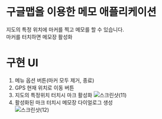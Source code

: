 구글맵을 이용한 메모 애플리케이션
=

지도의 특정 위치에 마커를 찍고 메모를 할 수 있습니다.   
마커를 터치하면 메모장 활성화   

# 구현 UI
1. 메뉴 옵션 버튼(마커 모두 제거, 종료)   
2. GPS 현재 위치로 이동 버튼  
3. 지도의 특정위치 터치시 마크 활성화
![스크린샷(11)](https://user-images.githubusercontent.com/91239254/172594261-969ab0f1-5fea-493e-bae7-ae2464e936db.png) 
4. 활성화된 마크 터치시 메모장 다이얼로그 생성   
![스크린샷(12)](https://user-images.githubusercontent.com/91239254/172594266-66313326-7a30-44d9-86f6-4879c1f5247c.png)
